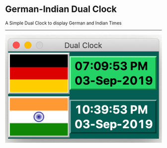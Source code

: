 # German-Indian Dual Clock


A Simple Dual Clock to display German and Indian Times
___

![](Images/Dual%20Clock.png)



